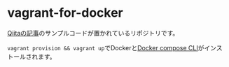 # vagrant-for-docker

[Qiitaの記事](https://qiita.com/yasuaki640/items/dddd711732a091d6d73f)のサンプルコードが置かれているリポジトリです。

`vagrant provision && vagrant up`でDockerと[Docker compose CLI](https://github.com/docker/compose-cli)がインストールされます。
